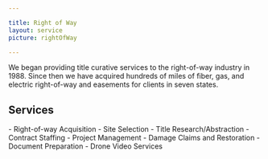 ```yaml
---

title: Right of Way
layout: service
picture: rightOfWay

---
```


We began providing title curative services to the right-of-way industry in 1988.  Since then we have acquired hundreds of miles of fiber, gas, and electric right-of-way and easements for clients in seven states.

<h2 class="gray">Services</h2>
- Right-of-way Acquisition
- Site Selection
- Title Research/Abstraction
- Contract Staffing
- Project Management
- Damage Claims and Restoration
- Document Preparation
- Drone Video Services